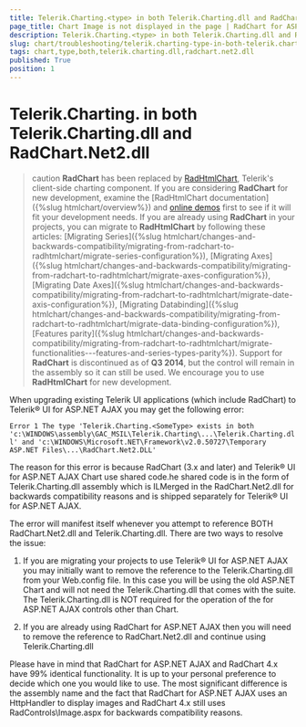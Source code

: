```yaml
---
title: Telerik.Charting.<type> in both Telerik.Charting.dll and RadChart.Net2.dll
page_title: Chart Image is not displayed in the page | RadChart for ASP.NET AJAX Documentation
description: Telerik.Charting.<type> in both Telerik.Charting.dll and RadChart.Net2.dll
slug: chart/troubleshooting/telerik.charting-type-in-both-telerik.charting.dll-and-radchart.net2.dll
tags: chart,type,both,telerik.charting.dll,radchart.net2.dll
published: True
position: 1
---
```


# Telerik.Charting.<type> in both Telerik.Charting.dll and RadChart.Net2.dll

>caution  **RadChart** has been replaced by [RadHtmlChart](https://www.telerik.com/products/aspnet-ajax/html-chart.aspx), Telerik's client-side charting component. If you are considering **RadChart** for new development, examine the [RadHtmlChart documentation]({%slug htmlchart/overview%}) and [online demos](https://demos.telerik.com/aspnet-ajax/htmlchart/examples/overview/defaultcs.aspx) first to see if it will fit your development needs. If you are already using **RadChart** in your projects, you can migrate to **RadHtmlChart** by following these articles: [Migrating Series]({%slug htmlchart/changes-and-backwards-compatibility/migrating-from-radchart-to-radhtmlchart/migrate-series-configuration%}), [Migrating Axes]({%slug htmlchart/changes-and-backwards-compatibility/migrating-from-radchart-to-radhtmlchart/migrate-axes-configuration%}), [Migrating Date Axes]({%slug htmlchart/changes-and-backwards-compatibility/migrating-from-radchart-to-radhtmlchart/migrate-date-axis-configuration%}), [Migrating Databinding]({%slug htmlchart/changes-and-backwards-compatibility/migrating-from-radchart-to-radhtmlchart/migrate-data-binding-configuration%}), [Features parity]({%slug htmlchart/changes-and-backwards-compatibility/migrating-from-radchart-to-radhtmlchart/migrate-functionalities---features-and-series-types-parity%}). Support for **RadChart** is discontinued as of **Q3 2014**, but the control will remain in the assembly so it can still be used. We encourage you to use **RadHtmlChart** for new development.

When upgrading existing Telerik UI applications (which include RadChart) to Telerik® UI for ASP.NET AJAX you may get the following error:

`Error 1 The type 'Telerik.Charting.<SomeType> exists in both 'c:\WINDOWS\assembly\GAC_MSIL\Telerik.Charting\...\Telerik.Charting.dll' and 'c:\WINDOWS\Microsoft.NET\Framework\v2.0.50727\Temporary ASP.NET Files\...\RadChart.Net2.DLL'`

The reason for this error is because RadChart (3.x and later) and Telerik® UI for ASP.NET AJAX Chart use shared code.he shared code is in the form of Telerik.Charting.dll assembly which is ILMerged in the RadChart.Net2.dll for backwards compatibility reasons and is shipped separately for Telerik® UI for ASP.NET AJAX. 

The error will manifest itself whenever you attempt to reference BOTH RadChart.Net2.dll and Telerik.Charting.dll. There are two ways to resolve the issue:


1. If you are migrating your projects to use Telerik® UI for ASP.NET AJAX you may initially want to remove the reference to the Telerik.Charting.dll from your Web.config file. In this case you will be using the old ASP.NET Chart and will not need the Telerik.Charting.dll that comes with the suite. The Telerik.Charting.dll is NOT required for the operation of the for ASP.NET AJAX controls other than Chart.


1. If you are already using RadChart for ASP.NET AJAX then you will need to remove the reference to RadChart.Net2.dll and continue using Telerik.Charting.dll

Please have in mind that RadChart for ASP.NET AJAX and RadChart 4.x have 99% identical functionality. It is up to your personal preference to decide which one you would like to use. The most significant difference is the assembly name and the fact that RadChart for ASP.NET AJAX uses an HttpHandler to display images and RadChart 4.x still uses RadControls\Image.aspx for backwards compatibility reasons.

